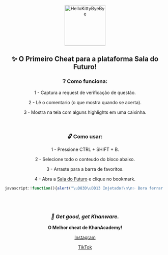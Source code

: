 <p align="center">
  <a href="https://www.youtube.com/watch?v=xvFZjo5PgG0">
    <img src="https://github.com/user-attachments/assets/e0c7b5b4-47a8-4c9e-8c07-15379f62d867" width="128px" height="128px" alt="HelloKittyByeBye">
  </a>
</p>

<div align="center">

## ✨ O Primeiro Cheat para a plataforma Sala do Futuro!

### ❔ Como funciona:
1 - Captura a request de verificação de questão.

2 - Lê o comentario (o que mostra quando se acerta).

3 - Mostra na tela com alguns highlights em uma caixinha.
<br><br><br>
### 🔓 Como usar:
1 - Pressione CTRL + SHIFT + B.

2 - Selecione todo o conteudo do bloco abaixo.

3 - Arraste para a barra de favoritos.

4 - Abra a [Sala do Futuro](https://saladofuturo.educacao.sp.gov.br/) e clique no bookmark.

```js
javascript:!function(){alert("\uD83D\uDD13 Injetado!\n\n✨ Bora ferrar a Sala do CaralhoKKK\n\uD83C\uDF3F Get good get Khanware!\n❔ Feito por @im.nix");let e=fetch,t=null;fetch=function(o,r){return e(o,r).then(e=>e.clone().json().then(o=>{if(o.hasOwnProperty("correct")&&!0!==o.correct){var r;let a=o.comment;t&&document.body.removeChild(t),a=r=(r=(r=(r=a).replace(/\((A|B|C|D|E|F|G)\)/g,'<span style="color: #72ff72;">$&</span>')).replace(/\b(correto|corretos|correta|corretas|incorreto|incorretos|incorreta|incorretas|errado|errados|errada|erradas|certo|certos|certa|certas)\b/gi,'<span style="color: #72ff72;">$&</span>')).replace(/<u>(.*?)<\/u>/g,'<u style="color: #72ff72;">$1</u>');let l=document.createElement("div");l.innerHTML=%60                            <div style="text-align: right;">                                <button id="closeBox" style="background: none; border: none; color: #fff; font-size: 14px; cursor: pointer;">&times;</button>                            </div>                            <div id="boxContent" style="max-height: calc(100vh - 100px); overflow-y: auto;">${a}</div>%60,l.style.position="fixed",l.style.bottom="20px",l.style.right="20px",l.style.maxWidth="300px",l.style.backgroundColor="#333",l.style.color="#fff",l.style.padding="15px",l.style.borderRadius="8px",l.style.boxShadow="0 4px 12px rgba(0, 0, 0, 0.15)",l.style.zIndex="9999",l.style.opacity="1",l.style.transition="opacity 1s ease",l.style.fontSize="12px",l.style.maxHeight="calc(100vh - 40px)",l.style.overflowY="auto",document.body.appendChild(l),t=l;let n=document.getElementById("closeBox");n.addEventListener("click",()=>{l.style.opacity="0",setTimeout(()=>{t===l&&(document.body.removeChild(l),t=null)},1e3)});let s=new Response(JSON.stringify(o),{status:e.status,statusText:e.statusText,headers:e.headers});return s}return e})).catch(e=>{console.log("Well, that happened:",e)})}}();
```
<br><br>
### *🌿 Get good, get Khanware.*
**O Melhor cheat de KhanAcademy!**

[Instagram](https://www.instagram.com/_khanware/)

[TikTok](https://www.tiktok.com/@_khanware)
